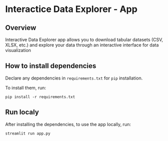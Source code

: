 # Interactice Data Explorer - App

## Overview

Interactive Data Explorer app allows you to download tabular datasets (CSV, XLSX, etc.) and explore your data through an interactive interface for data visualization

## How to install dependencies

Declare any dependencies in `requirements.txt` for `pip` installation.

To install them, run:

```
pip install -r requirements.txt
```

## Run localy

After installing the dependencies, to use the app locally, run:

```
streamlit run app.py
```